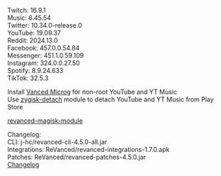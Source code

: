 Twitch: 16.9.1  
Music: 6.45.54  
Twitter: 10.34.0-release.0  
YouTube: 19.09.37  
Reddit: 2024.13.0  
Facebook: 457.0.0.54.84  
Messenger: 451.1.0.59.109  
Instagram: 324.0.0.27.50  
Spotify: 8.9.24.633  
TikTok: 32.5.3  

Install [Vanced Microg](https://github.com/TeamVanced/VancedMicroG/releases) for non-root YouTube and YT Music  
Use [zygisk-detach](https://github.com/j-hc/zygisk-detach) module to detach YouTube and YT Music from Play Store  

[revanced-magisk-module](https://github.com/j-hc/revanced-magisk-module)  

Changelog:  
CLI: j-hc/revanced-cli-4.5.0-all.jar  
Integrations: ReVanced/revanced-integrations-1.7.0.apk  
Patches: ReVanced/revanced-patches-4.5.0.jar  
[Changelog](https://github.com/ReVanced/revanced-patches/releases/tag/v4.5.0)  
